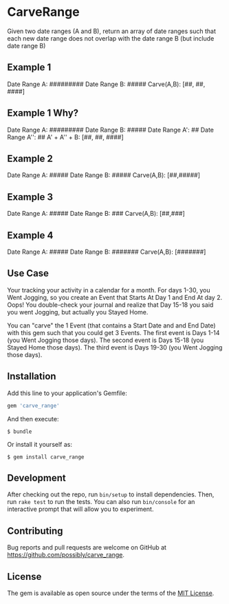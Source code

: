 # CarveRange

Given two date ranges (A and B), return an array of date ranges such that each new date range does not overlap with the date range B (but include date range B)

## Example 1

Date Range A: #########
Date Range B:   #####
Carve(A,B):			 [##, ##, ####]

## Example 1 Why?

Date Range A:   #########
Date Range B:     #####
Date Range A':  ##
Date Range A'':        ##
A' + A'' + B: [##, ##, ####]

## Example 2

Date Range A: #####
Date Range B:   #####
Carve(A,B):			 [##,#####]

## Example 3

Date Range A:   #####
Date Range B:   ###
Carve(A,B):			 [##,###]

## Example 4

Date Range A:  #####
Date Range B: #######
Carve(A,B):	 [#######]

## Use Case

Your tracking your activity in a calendar for a month. For days 1-30, you Went Jogging, so you create an Event that Starts At Day 1 and End At day 2. Oops! You double-check your journal and realize that Day 15-18 you said you went Jogging, but actually you Stayed Home.

You can "carve" the 1 Event (that contains a Start Date and and End Date) with this gem such that you could get 3 Events. The first event is Days 1-14 (you Went Jogging those days). The second event is Days 15-18 (you Stayed Home those days). The third event is Days 19-30 (you Went Jogging those days).

## Installation

Add this line to your application's Gemfile:

```ruby
gem 'carve_range'
```

And then execute:

    $ bundle

Or install it yourself as:

    $ gem install carve_range

## Development

After checking out the repo, run `bin/setup` to install dependencies. Then, run `rake test` to run the tests. You can also run `bin/console` for an interactive prompt that will allow you to experiment.

## Contributing

Bug reports and pull requests are welcome on GitHub at https://github.com/possibly/carve_range.

## License

The gem is available as open source under the terms of the [MIT License](http://opensource.org/licenses/MIT).
